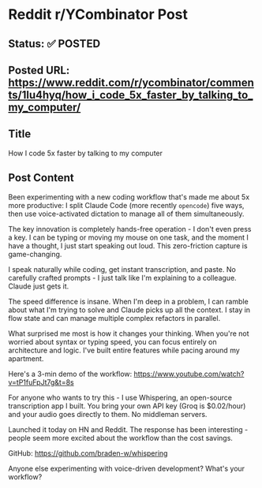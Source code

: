 # Reddit r/YCombinator Post

## Status: ✅ POSTED

## Posted URL: https://www.reddit.com/r/ycombinator/comments/1lu4hyq/how_i_code_5x_faster_by_talking_to_my_computer/

## Title
How I code 5x faster by talking to my computer

## Post Content

Been experimenting with a new coding workflow that's made me about 5x more productive: I split Claude Code (more recently `opencode`) five ways, then use voice-activated dictation to manage all of them simultaneously.

The key innovation is completely hands-free operation - I don't even press a key. I can be typing or moving my mouse on one task, and the moment I have a thought, I just start speaking out loud. This zero-friction capture is game-changing.

I speak naturally while coding, get instant transcription, and paste. No carefully crafted prompts - I just talk like I'm explaining to a colleague. Claude just gets it.

The speed difference is insane. When I'm deep in a problem, I can ramble about what I'm trying to solve and Claude picks up all the context. I stay in flow state and can manage multiple complex refactors in parallel.

What surprised me most is how it changes your thinking. When you're not worried about syntax or typing speed, you can focus entirely on architecture and logic. I've built entire features while pacing around my apartment.

Here's a 3-min demo of the workflow: https://www.youtube.com/watch?v=tP1fuFpJt7g&t=8s

For anyone who wants to try this - I use Whispering, an open-source transcription app I built. You bring your own API key (Groq is $0.02/hour) and your audio goes directly to them. No middleman servers.

Launched it today on HN and Reddit. The response has been interesting - people seem more excited about the workflow than the cost savings.

GitHub: https://github.com/braden-w/whispering

Anyone else experimenting with voice-driven development? What's your workflow?